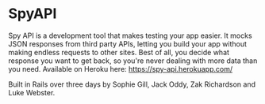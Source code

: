 # SpyAPI

Spy API is a development tool that makes testing your app easier. It mocks JSON responses from third party APIs, letting you build your app without making endless requests to other sites. Best of all, you decide what response you want to get back, so you're never dealing with more data than you need. Available on Heroku here: https://spy-api.herokuapp.com/

Built in Rails over three days by Sophie Gill, Jack Oddy, Zak Richardson and Luke Webster.
